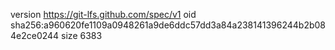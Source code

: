 version https://git-lfs.github.com/spec/v1
oid sha256:a960620fe1109a0948261a9de6ddc57dd3a84a238141396244b2b084e2ce0244
size 6383
